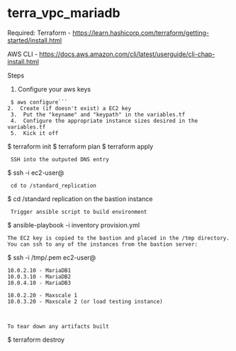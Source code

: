 # terra_vpc_mariadb

Required:
 Terraform - https://learn.hashicorp.com/terraform/getting-started/install.html
 
 AWS CLI - https://docs.aws.amazon.com/cli/latest/userguide/cli-chap-install.html
 
 
 Steps
 1.  Configure your aws keys
```
 $ aws configure```
2.  Create (if doesn't exist) a EC2 key
 3.  Put the "keyname" and "keypath" in the variables.tf
 4.  Configure the appropriate instance sizes desired in the variables.tf
 5.  Kick it off
```
 $ terraform init
 $ terraform plan
 $ terraform apply
```
 SSH into the outputed DNS entry
```
 $ ssh -i <path to ec2 key> ec2-user@<dns URL for bastion server>
```
 cd to /standard_replication
```
$ cd /standard replication on the bastion instance
```
 Trigger ansible script to build environment
 ```
 $ ansible-playbook -i inventory provision.yml
 ```
 The EC2 key is copied to the bastion and placed in the /tmp directory.  You can ssh to any of the instances from the bastion server:
 ```
 $ ssh -i /tmp/<keyname>.pem ec2-user@<choose a server from below>
 ``` 
 10.0.2.10 - MariaDB1
 10.0.3.10 - MariaDB2
 10.0.4.10 - MariaDB3
 
 10.0.2.20 - Maxscale 1
 10.0.3.20 - Maxscale 2 (or load testing instance)
 
 
 
 To tear down any artifacts built 
```
 $ terraform destroy
```
